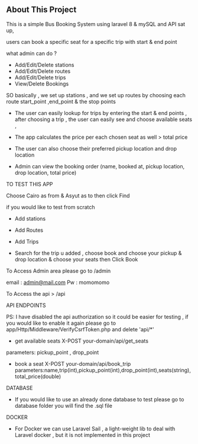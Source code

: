 
## About This Project 

This is a simple Bus Booking System using laravel 8 & mySQL and API sat up, 

users can book a specific seat for a specific trip with start & end point 

what admin can do ? 

- Add/Edit/Delete stations 
- Add/Edit/Delete routes 
- Add/Edit/Delete trips 
- View/Delete Bookings 

SO basically , we set up stations , and we set up routes by choosing each route start_point ,end_point & the stop points 

- The user can easily lookup for trips by entering the start & end points , after choosing a trip , the user can easily see and choose available seats , 
- The app calculates the price per each chosen seat as well > total price
- The user can also choose their preferred pickup location and drop location 

- Admin can view the booking order (name, booked at, pickup location, drop location, total price)
 
 
 
 TO TEST THIS APP 
 
 Choose Cairo as from & Asyut as to then click Find 
 
 if you would like to test from scratch
 
 - Add stations
 - Add Routes
 - Add Trips 
 
 
 - Search for the trip u added , choose book and choose your pickup & drop location & choose your seats then Click Book
 
 To Access Admin area please go to /admin

  email : admin@mail.com
  Pw : momomomo

 To Access the api > /api 
 
 API ENDPOINTS 

PS: I have disabled the api authorization so it could be easier for testing , if you would like to enable it again please go to 
app/Http/Middleware/VerifyCsrfToken.php and delete 'api/*'
 
 - get available seats 
 X-POST your-domain/api/get_seats
 
 parameters: pickup_point , drop_point
 
 
 - book a seat 
 X-POST your-domain/api/book_trip
 parameters:name,trip(int),pickup_point(int),drop_point(int),seats(string),total_price(double)


DATABASE 
 
 - If you would like to use an already done database to test please go to database folder you will find the .sql file  

DOCKER 

- For Docker we can use Laravel Sail , a light-weight lib to deal with Laravel docker , but it is not implemented in this project 
